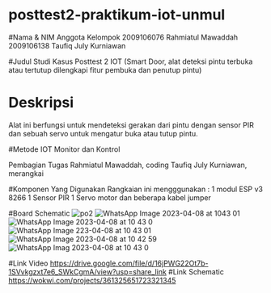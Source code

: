 # posttest2-praktikum-iot-unmul

#Nama & NIM Anggota Kelompok
2009106076 Rahmiatul Mawaddah
2009106138 Taufiq July Kurniawan

#Judul Studi Kasus
Posttest 2 IOT (Smart Door, alat deteksi pintu terbuka atau tertutup dilengkapi fitur pembuka dan penutup pintu)

# Deskripsi
Alat ini berfungsi untuk mendeteksi gerakan dari pintu dengan sensor PIR dan sebuah servo untuk mengatur buka atau tutup pintu.

#Metode IOT
Monitor dan Kontrol

Pembagian Tugas
Rahmiatul Mawaddah, coding
Taufiq July Kurniawan, merangkai

#Komponen Yang Digunakan
Rangkaian ini mengggunakan :
1 modul ESP v3 8266
1 Sensor PIR
1 Servo motor
dan beberapa kabel jumper

#Board Schematic
![po2](https://user-images.githubusercontent.com/94028247/230700126-9f0d2e3f-4455-4378-b951-33e5c1a2a8b3.png)
![WhatsApp Image 2023-04-08 at 1043 01](https://user-images.githubusercontent.com/94028247/230700199-10a5dca2-236d-4ea8-9d0f-1a8cae370d63.jpeg)
![WhatsApp Image 2023-04-08 at 10 43 0](https://user-images.githubusercontent.com/94028247/230700252-6b6c2de4-875b-4a83-997c-b0ae61a660d9.jpeg)
![WhatsApp Image 223-04-08 at 10 43 01](https://user-images.githubusercontent.com/94028247/230700234-7e07bab5-69f4-4033-a963-11338c17b4f5.jpeg)
![WhatsApp Image 2023-04-08 at 10 42 59](https://user-images.githubusercontent.com/94028247/230700258-9d1691e4-9cd8-41b3-9286-abab389a53fb.jpeg)
![WhatsApp Imag 2023-04-08 at 10 43 0](https://user-images.githubusercontent.com/94028247/230700245-dbe377e6-6c7d-4ce6-972b-5efe6eb40d58.jpeg)

#Link Video
https://drive.google.com/file/d/16jPWG22Ot7b-1SVvkgzxt7e6_SWkCgmA/view?usp=share_link
#Link Schematic
https://wokwi.com/projects/361325651723321345
